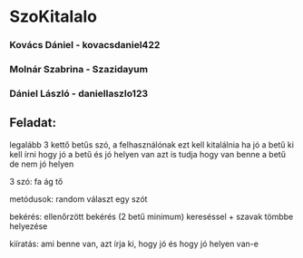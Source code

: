 # SzoKitalalo
### Kovács Dániel - kovacsdaniel422
### Molnár Szabrina - Szazidayum
### Dániel László - daniellaszlo123
## Feladat:
legalább 3 kettő betűs szó, a felhasználónak ezt kell kitalálnia ha jó a betű ki kell írni hogy jó a betű és jó helyen van azt is tudja hogy van benne a betű de nem jó helyen

3 szó:
fa
ág
tő

metódusok:
random választ egy szót

bekérés:
ellenőrzött bekérés (2 betű minimum)
kereséssel + szavak tömbbe helyezése

kiíratás:
ami benne van, azt írja ki, hogy jó és hogy jó helyen van-e


